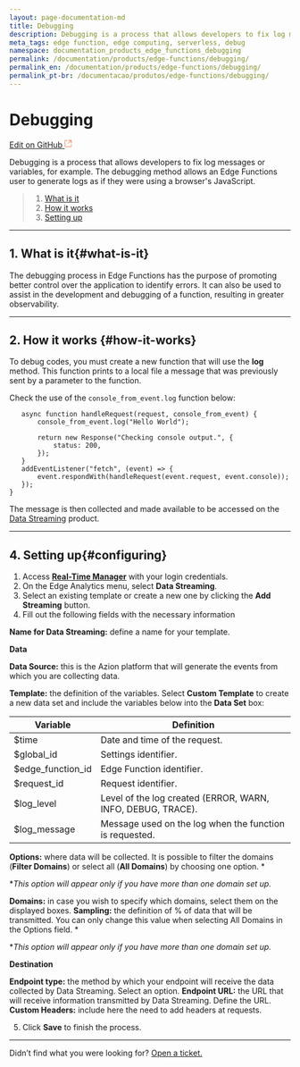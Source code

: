 ```yaml
---
layout: page-documentation-md
title: Debugging
description: Debugging is a process that allows developers to fix log messages or variables.
meta_tags: edge function, edge computing, serverless, debug
namespace: documentation_products_edge_functions_debugging
permalink: /documentation/products/edge-functions/debugging/
permalink_en: /documentation/products/edge-functions/debugging/
permalink_pt-br: /documentacao/produtos/edge-functions/debugging/
---
```


# Debugging

[Edit on GitHub <svg width="14" height="14" xmlns="http://www.w3.org/2000/svg"><g fill="none" stroke="#F3652B"><path d="M4.81.71H.672v11.43H12.1V8.001" stroke-width=".8"/><path d="M6.87.786h5.155V5.94M6.31 6.5L12.026.786"/></g></svg>](https://github.com/aziontech/docs_en/edit/master/edge-functions/debug/index.md)

Debugging is a process that allows developers to fix log messages or variables, for example. The debugging method allows an Edge Functions user to generate logs as if they were using a browser's JavaScript.

> 1. [What is it](#what-is-it)
> 2. [How it works](#how-it-works)
> 3. [Setting up](#configuring)

---

## 1. What is it{#what-is-it}

The debugging process in Edge Functions has the purpose of promoting better control over the application to identify errors. It can also be used to assist in the development and debugging of a function, resulting in greater observability.

---

## 2. How it works {#how-it-works}

To debug codes, you must create a new function that will use the **log** method. This function prints to a local file a message that was previously sent by a parameter to the function.

Check the use of the ``console_from_event.log`` function below:

```
   async function handleRequest(request, console_from_event) {
       console_from_event.log("Hello World");

       return new Response("Checking console output.", {
           status: 200,
       });
   }
   addEventListener("fetch", (event) => {
       event.respondWith(handleRequest(event.request, event.console));
   });
}
```

The message is then collected and made available to be accessed on the [Data Streaming](https://www.azion.com/en/documentation/products/data-streaming/) product.

---

## 4. Setting up{#configuring}

1. Access [**Real-Time Manager**](https://sso.azion.com/login) with your login credentials.
2. On the Edge Analytics menu, select **Data Streaming**.
3. Select an existing template or create a new one by clicking the **Add Streaming** button.
4. Fill out the following fields with the necessary information

**Name for Data Streaming:** define a name for your template.

**Data** 

**Data Source:** this is the Azion platform that will generate the events from which you are collecting data. 

**Template:** the definition of the variables. Select **Custom Template** to create a new data set and include the variables below into the **Data Set** box:

| **Variable**      | **Definition**                                              |
| ----------------- | ----------------------------------------------------------- |
| $time             | Date and time of the request.                               |
| $global_id        | Settings identifier.                                        |
| $edge_function_id | Edge Function identifier.                                   |
| $request_id       | Request identifier.                                         |
| $log_level        | Level of the log created (ERROR, WARN, INFO, DEBUG, TRACE). |
| $log_message      | Message used on the log when the function is requested.     |

**Options:** where data will be collected. It is possible to filter the domains (**Filter Domains**) or select all (**All Domains**) by choosing one option. *

**This option will appear only if you have more than one domain set up.*

**Domains:** in case you wish to specify which domains, select them on the displayed boxes.
**Sampling:** the definition of % of data that will be transmitted. You can only change this value when selecting All Domains in the Options field. *

**This option will appear only if you have more than one domain set up.*

**Destination**

**Endpoint type:** the method by which your endpoint will receive the data collected by Data Streaming. Select an option.
**Endpoint URL:** the URL that will receive information transmitted by Data Streaming. Define the URL.
**Custom Headers:** include here the need to add headers at requests.

5. Click **Save** to finish the process. 

---

Didn’t find what you were looking for? [Open a ticket.](https://tickets.azion.com/)
